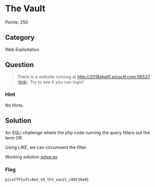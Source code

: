 # The Vault
Points: 250

## Category
Web Exploitation

## Question
>There is a website running at http://2018shell1.picoctf.com:56537 ([link](http://2018shell1.picoctf.com:56537/)). Try to see if you can login! 

### Hint
No Hints.

## Solution
An SQLi challenge where the php code running the query filters out the term _OR_.

Using _LIKE_, we can circumvent the filter.

Working solution [solve.py](solution/solve.py)

### Flag
`picoCTF{w3lc0m3_t0_th3_vau1t_c09f30a0}`
